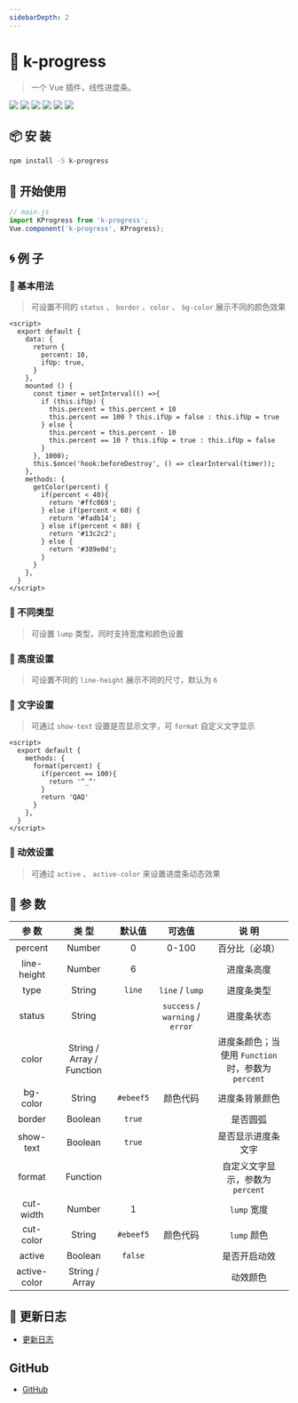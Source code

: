 ```yaml
---
sidebarDepth: 2
---
```


# 🌈 k-progress

> 一个 Vue 插件，线性进度条。

![](https://img.shields.io/npm/v/k-progress?color=success&style=flat-square)
![](https://img.shields.io/github/languages/top/xrkffgg/k-progress?style=flat-square)
![](https://img.shields.io/github/languages/code-size/xrkffgg/k-progress?color=orange&style=flat-square)
![](https://img.shields.io/github/stars/xrkffgg/k-progress?color=blueviolet&style=flat-square)
![](https://img.shields.io/github/license/xrkffgg/k-progress?color=red&style=flat-square)
![](https://img.shields.io/npm/dt/k-progress?color=ff69b4&style=flat-square)

## 📦 安 装
```bash
npm install -S k-progress
```
## 🔨 开始使用
```js
// main.js
import KProgress from 'k-progress';
Vue.component('k-progress', KProgress);
```
## 🌀 例 子
### 🌟 基本用法
> 可设置不同的 `status` 、 `border` 、`color` 、 `bg-color` 展示不同的颜色效果

<demo-code>
  <kprogress-base></kprogress-base>
  <highlight-code slot="codeText" lang="vue">
    <template>
      <div>
        <k-progress :percent="10"></k-progress>
        <k-progress :percent="20" status="success"></k-progress>
        <k-progress :percent="30" status="warning" :border="false"></k-progress>
        <k-progress :percent="40" status="error"></k-progress>
        <k-progress :percent="50" color="#9254de"></k-progress>
        <k-progress :percent="60" :color="['#f5af19', '#f12711']" :border="false"></k-progress>
        <k-progress :percent="70" :color="['#40a9ff', '#5cdbd3']" bg-color="#d9f7be"></k-progress>
        <k-progress :percent="percent" :color="getColor"></k-progress>
      </div>
    </template>

    <script>
      export default {
        data: {
          return {
            percent: 10,
            ifUp: true,
          }
        },
        mounted () {
          const timer = setInterval(() =>{
            if (this.ifUp) {
              this.percent = this.percent + 10
              this.percent == 100 ? this.ifUp = false : this.ifUp = true
            } else {
              this.percent = this.percent - 10
              this.percent == 10 ? this.ifUp = true : this.ifUp = false
            }
          }, 1000);
          this.$once('hook:beforeDestroy', () => clearInterval(timer));
        },
        methods: {
          getColor(percent) {
            if(percent < 40){
              return '#ffc069';
            } else if(percent < 60) {
              return '#fadb14';
            } else if(percent < 80) {
              return '#13c2c2';
            } else {
              return '#389e0d';
            }
          }
        },
      }
    </script>
  </highlight-code>
</demo-code>

### 🌟 不同类型
> 可设置 `lump` 类型，同时支持宽度和颜色设置

<demo-code>
  <kprogress-lump></kprogress-lump>
  <highlight-code slot="codeText" lang="vue">
    <template>
      <div>
        <k-progress :percent="20" ></k-progress>
        <k-progress :percent="40" status="success" type="lump" ></k-progress>
        <k-progress :percent="60" status="warning" type="lump" active :border="false" ></k-progress>
        <k-progress :percent="80" :color="['#40a9ff', '#5cdbd3']" type="lump" :cut-width="2" cut-color="#389e0d"></k-progress>
      </div>
    </template>
  </highlight-code>
</demo-code>

### 🌟 高度设置
> 可设置不同的 `line-height` 展示不同的尺寸，默认为 `6` 

<demo-code>
  <kprogress-line-height></kprogress-line-height>
  <highlight-code slot="codeText" lang="vue">
    <template>
      <div>
        <k-progress :percent="10" ></k-progress>
        <k-progress :percent="20" status="success" :line-height="8"></k-progress>
        <k-progress :percent="30" status="warning" :line-height="10"></k-progress>
        <k-progress :percent="40" status="error" :line-height="12"></k-progress>
      </div>
    </template>
  </highlight-code>
</demo-code>

### 🌟 文字设置
> 可通过 `show-text` 设置是否显示文字，可 `format` 自定义文字显示

<demo-code>
  <kprogress-text></kprogress-text>
  <highlight-code slot="codeText" lang="vue">
    <template>
      <div>
        <k-progress :percent="50" ></k-progress>
        <k-progress :percent="60" status="success" :show-text="false" ></k-progress>
        <k-progress :percent="80" status="warning" :format="format"></k-progress>
        <k-progress :percent="100" status="error" :format="format"></k-progress>
      </div>
    </template>

    <script>
      export default {
        methods: {
          format(percent) {
            if(percent == 100){
              return '^_^'
            }
            return 'QAQ'
          }
        },
      }
    </script>
  </highlight-code>
</demo-code>

### 🌟 动效设置
> 可通过 `active` 、 `active-color` 来设置进度条动态效果

<demo-code>
  <kprogress-active></kprogress-active>
  <highlight-code slot="codeText" lang="vue">
    <template>
      <div>
        <k-progress :percent="40" ></k-progress>
        <k-progress :percent="60" active></k-progress>
        <k-progress :percent="80" active active-color="#262626"></k-progress>
        <k-progress :percent="100" active :active-color="['#820014', '#ffec3d']"></k-progress>
      </div>
    </template>
  </highlight-code>
</demo-code>

## 📔 参 数
|    参 数     |     类 型      |  默认值   |             可选值              |             说 明             |
| :----------: | :------------: | :-------: | :-----------------------------: | :---------------------------: |
|   percent    |     Number     |     0     |              0-100              |        百分比（必填）         |
| line-height  |     Number     |     6     |                                 |          进度条高度           |
|     type     |          String           |  `line`   |         `line` / `lump`         |                     进度条类型                     |
|     status     |     String     |           | `success` / `warning` / `error` |          进度条状态           |
|    color     | String / Array / Function  |           |                                 |          进度条颜色；当使用 `Function` 时，参数为 `percent`           |
|   bg-color   |     String     | `#ebeef5` |            颜色代码             |        进度条背景颜色         |
|    border    |          Boolean          |  `true`   |                                 |                      是否圆弧                      |
|  show-text   |    Boolean     |  `true`   |                                 |      是否显示进度条文字       |
|    format    |    Function    |           |                                 | 自定义文字显示，参数为 `percent` |
|  cut-width   |          Number           |     1     |                                 |                    `lump` 宽度                     |
|  cut-color   |          String           | `#ebeef5` |            颜色代码             |                    `lump` 颜色                     |
|    active    |    Boolean     |  `false`  |                                 |         是否开启动效          |
| active-color | String / Array |           |                                 |           动效颜色            |

## 📒 更新日志
- [更新日志](https://github.com/xrkffgg/k-progress/blob/master/CHANGELOG-CN.md)

## GitHub
- [GitHub](https://github.com/xrkffgg/k-progress)